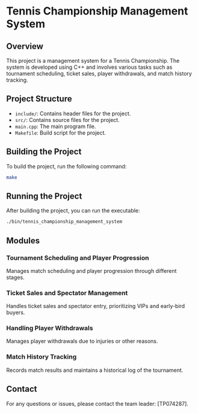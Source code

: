 # Tennis Championship Management System

## Overview
This project is a management system for a Tennis Championship. The system is developed using C++ and involves various tasks such as tournament scheduling, ticket sales, player withdrawals, and match history tracking.

## Project Structure
- `include/`: Contains header files for the project.
- `src/`: Contains source files for the project.
- `main.cpp`: The main program file.
- `Makefile`: Build script for the project.

## Building the Project
To build the project, run the following command:
```sh
make
```

## Running the Project
After building the project, you can run the executable:
```sh
./bin/tennis_championship_management_system
```

## Modules
### Tournament Scheduling and Player Progression
Manages match scheduling and player progression through different stages.

### Ticket Sales and Spectator Management
Handles ticket sales and spectator entry, prioritizing VIPs and early-bird buyers.

### Handling Player Withdrawals
Manages player withdrawals due to injuries or other reasons.

### Match History Tracking
Records match results and maintains a historical log of the tournament.


## Contact
For any questions or issues, please contact the team leader: [TP074287].
